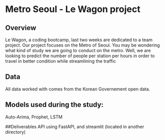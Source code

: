 # Metro Seoul - Le Wagon project

## Overview
Le Wagon, a coding bootcamp, last two weeks are dedicated to a team project. Our project focuses on the Metro of Seoul. 
You may be wondering what kind of study we are going to conduct on the metro. Well, we are looking to predict the number of people per station per hours in order to travel in better condition while streamlining the traffic

## Data
All data worked with comes from the Korean Governement open data.

## Models used during the study:
Auto-Arima, Prophet, LSTM

##Deliverables
API using FastAPI, and streamlit (located in another directory)

